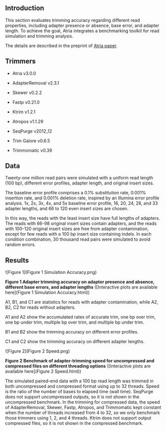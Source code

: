 ## Introduction

This section evaluates trimming accuracy regarding different read properties, including adapter presence or absence, base error, and adapter length. To achieve the goal, Atria integrates a benchmarking toolkit for read simulation and trimming analysis.

The details are described in the preprint of [Atria paper](https://www.biorxiv.org/content/10.1101/2021.09.07.459340). 

## Trimmers

- Atria v3.0.0

- AdapterRemoval v2.3.1

- Skewer v0.2.2

- Fastp v0.21.0

- Ktrim v1.2.1

- Atropos v1.1.29

- SeqPurge v2012_12

- Trim Galore v0.6.5

- Trimmomatic v0.39 

## Data

Twenty-one million read pairs were simulated with a uniform read length (100 bp), different error profiles, adapter length, and original insert sizes. 

The baseline error profile comprises a 0.1% substitution rate, 0.001% insertion rate, and 0.001% deletion rate, inspired by an Illumina error profile analysis. 1x, 2x, 3x, 4x, and 5x baseline error profile, 16, 20, 24, 28, and 33 adapter lengths, and 66 to 120 even insert sizes are chosen. 

In this way, the reads with the least insert size have full lengths of adapters. The reads with 66-98 original insert sizes contain adapters, and the reads with 100-120 original insert sizes are free from adapter contamination, except for few reads with a 100 bp insert size containing indels. In each condition combination, 30 thousand read pairs were simulated to avoid random errors. 

## Results

![Figure 1](Figure 1 Simulation Accuracy.png)

**Figure 1 Adapter trimming accuracy on adapter presence and absence, different base errors, and adapter lengths** ([Interactive plots are available here](Figure 1 Simulation Accuracy.html))

A1, B1, and C1 are statistics for reads with adapter contamination, while A2, B2, C2 for reads without adapters.

A1 and A2 show the accumulated rates of accurate trim, one bp over trim, one bp under trim, multiple bp over trim, and multiple bp under trim. 

B1 and B2 show the trimming accuracy on different error profiles.

C1 and C2 show the trimming accuracy on different adapter lengths. 



![Figure 2](Figure 2 Speed.png)

**Figure 2 Benchmark of adapter-trimming speed for uncompressed and compressed files on different threading options** ([Interactive plots are available here](Figure 2 Speed.html))

The simulated paired-end data with a 100 bp read length was trimmed in both uncompressed and compressed format using up to 32 threads. Speed is the ratio of the number of bases to elapsed time (wall time). SeqPurge does not support uncompressed outputs, so it is not shown in the uncompressed benchmark. In the trimming for compressed data, the speed of AdapterRemoval, Skewer, Fastp, Atropos, and Trimmomatic kept constant when the number of threads increased from 4 to 32, so we only benchmark those trimmers using 1, 2, and 4 threads. Ktrim does not support output compressed files, so it is not shown in the compressed benchmark.

